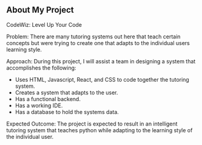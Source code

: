 ## About My Project

CodeWiz: Level Up Your Code

Problem: There are many tutoring systems out here that teach certain concepts but were trying to create one that adapts to the individual users learning style.

Approach: During this project, I will assist a team in designing a system that accomplishes the following:

  - Uses HTML, Javascript, React, and CSS to code together the tutoring system.
  - Creates a system that adapts to the user.
  - Has a functional backend.
  - Has a working IDE.
  - Has a database to hold the systems data.

Expected Outcome: The project is expected to result in an intelligent tutoring system that teaches python while adapting to the learning style of the individual user.


